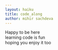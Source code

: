 ```yaml
---
layout: haiku
title: code_along
author: mihir sachdeva
---
```


Happy to be here<br>
learning code is fun<br>
hoping you enjoy it too<br>
